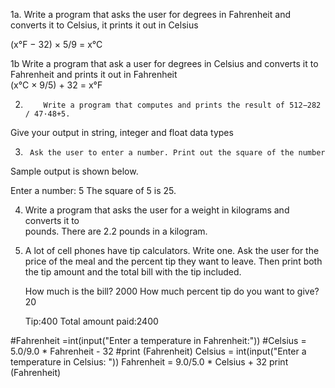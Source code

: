  
1a.   Write a program that asks the user for degrees in Fahrenheit and converts it to
Celsius, it prints it out in Celsius
 
 (x°F − 32) × 5/9 = x°C
 
1b	Write a program that ask a user for degrees in Celsius and converts it to 
Fahrenheit and prints it out in Fahrenheit  
 	(x°C × 9/5) + 32 = x°F
 
 2.     	Write a program that computes and prints the result of 512−282 / 47·48+5. 
Give  your output in string, integer and float data types
 

3.     	Ask the user to enter a number. Print out the square of the number
Sample output is shown below.
 
Enter a number: 5
The square of 5 is 25.
 

4.   Write a program that asks the user for a weight in kilograms and converts it to          
pounds. There are 2.2 pounds in a kilogram.
 

5.	A lot of cell phones have tip calculators. Write one. Ask the user for the price of 
the meal and the percent tip they want to leave. Then
print both the tip amount and the total bill with the tip included.
 	
 	How much is the bill? 2000
 	How much percent tip do you want to give? 20
 	
 	Tip:400
 	Total amount paid:2400
 
#Fahrenheit =int(input("Enter a temperature in Fahrenheit:"))
#Celsius = 5.0/9.0 * Fahrenheit - 32
#print (Fahrenheit)
Celsius = int(input("Enter a temperature in Celsius: "))
Fahrenheit = 9.0/5.0 * Celsius + 32
print (Fahrenheit)
